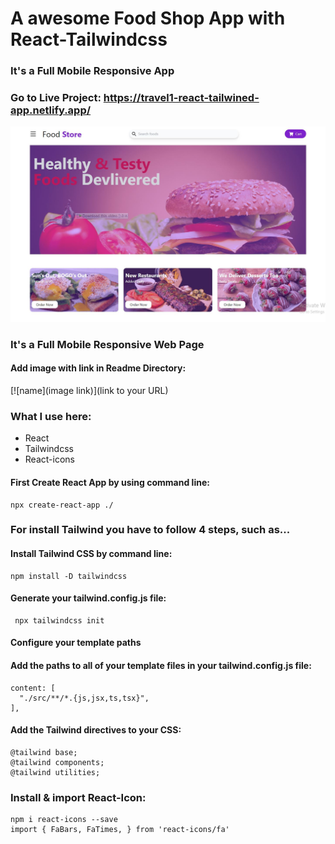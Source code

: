# A awesome Food Shop App with React-Tailwindcss
### It's a Full Mobile Responsive App

### Go to Live Project: https://travel1-react-tailwined-app.netlify.app/

[![image](./src/image.JPG)](https://travel1-react-tailwined-app.netlify.app/)

### It's a Full Mobile Responsive Web Page

#### Add image with link in Readme Directory:
[![name](image link)](link to your URL)

### What I use here:
* React
* Tailwindcss
* React-icons

#### First Create React App by using command line:

    npx create-react-app ./

### For install Tailwind you have to follow 4 steps, such as...

#### Install Tailwind CSS by command line:

    npm install -D tailwindcss

#### Generate your tailwind.config.js file:

     npx tailwindcss init

#### Configure your template paths
#### Add the paths to all of your template files in your tailwind.config.js file:

    content: [
      "./src/**/*.{js,jsx,ts,tsx}",
    ],
  
 #### Add the Tailwind directives to your CSS:
    @tailwind base;
    @tailwind components;
    @tailwind utilities;
 
 ### Install & import React-Icon:
    npm i react-icons --save
    import { FaBars, FaTimes, } from 'react-icons/fa'
 